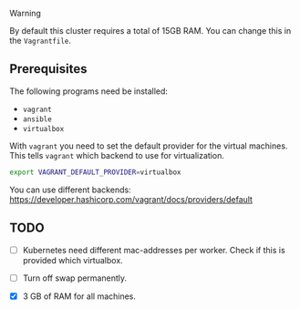 > [!WARNING]  
> By default this cluster requires a total of 15GB RAM. You can change this in the `Vagrantfile`.


## Prerequisites

The following programs need be installed:

- `vagrant`
- `ansible`
- `virtualbox`

With `vagrant` you need to set the default provider for the virtual machines. This tells `vagrant` which backend to use for virtualization.

```bash
export VAGRANT_DEFAULT_PROVIDER=virtualbox
```
You can use different backends: https://developer.hashicorp.com/vagrant/docs/providers/default

## TODO

- [ ] Kubernetes need different mac-addresses per worker. Check if this is provided which virtualbox.

- [ ] Turn off swap permanently.

- [x] 3 GB of RAM for all machines.


